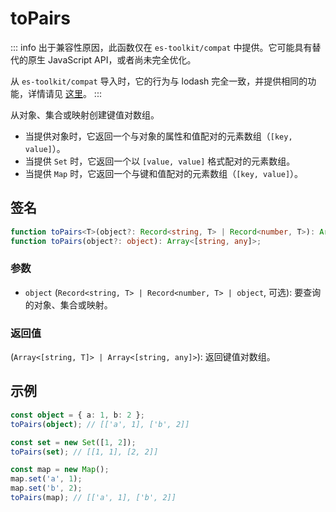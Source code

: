 # toPairs

::: info
出于兼容性原因，此函数仅在 `es-toolkit/compat` 中提供。它可能具有替代的原生 JavaScript API，或者尚未完全优化。

从 `es-toolkit/compat` 导入时，它的行为与 lodash 完全一致，并提供相同的功能，详情请见 [这里](../../../compatibility.md)。
:::

从对象、集合或映射创建键值对数组。

- 当提供对象时，它返回一个与对象的属性和值配对的元素数组（`[key, value]`）。
- 当提供 `Set` 时，它返回一个以 `[value, value]` 格式配对的元素数组。
- 当提供 `Map` 时，它返回一个与键和值配对的元素数组（`[key, value]`）。

## 签名

```typescript
function toPairs<T>(object?: Record<string, T> | Record<number, T>): Array<[string, T]>;
function toPairs(object?: object): Array<[string, any]>;
```

### 参数

- `object` (`Record<string, T> | Record<number, T> | object`, 可选): 要查询的对象、集合或映射。

### 返回值

(`Array<[string, T]> | Array<[string, any]>`): 返回键值对数组。

## 示例

```typescript
const object = { a: 1, b: 2 };
toPairs(object); // [['a', 1], ['b', 2]]

const set = new Set([1, 2]);
toPairs(set); // [[1, 1], [2, 2]]

const map = new Map();
map.set('a', 1);
map.set('b', 2);
toPairs(map); // [['a', 1], ['b', 2]]
```
